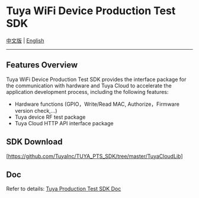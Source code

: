 # Tuya WiFi Device Production Test SDK

[中文版](https://github.com/TuyaInc/TUYA_PTS_SDK/blob/master/README_zh.md) | [English](https://github.com/TuyaInc/TUYA_PTS_SDK/blob/master/README.md)

------

## Features Overview

Tuya WiFi Device Production Test SDK provides the interface package for the communication with hardware and Tuya Cloud to accelerate the application development process, including the following features:

- Hardware functions (GPIO，Write/Read MAC, Authorize，Firmware version check,...)
- Tuya device RF test package
- Tuya Cloud HTTP API interface package

## SDK Download

[https://github.com/TuyaInc/TUYA_PTS_SDK/tree/master/TuyaCloudLib]

## Doc

Refer to details: [Tuya Production Test SDK Doc](<https://docs.tuya.com/zh/iot/smart-production/production-test-solution/production-testing-service-scope/production-test-sdk/wifi-device-sdk>)

